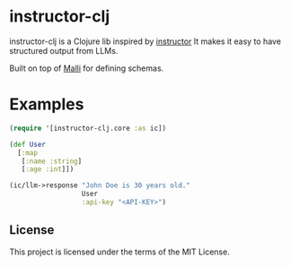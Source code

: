 # instructor-clj
instructor-clj is a Clojure lib inspired by [instructor](https://github.com/jxnl/instructor)
It makes it easy to have structured output from LLMs.

Built on top of [Malli](https://github.com/metosin/malli) for defining schemas.

# Examples

```clojure
(require '[instructor-clj.core :as ic])

(def User
  [:map
   [:name :string]
   [:age :int]])

(ic/llm->response "John Doe is 30 years old."
                  User
                  :api-key "<API-KEY>")
```


## License
This project is licensed under the terms of the MIT License.
